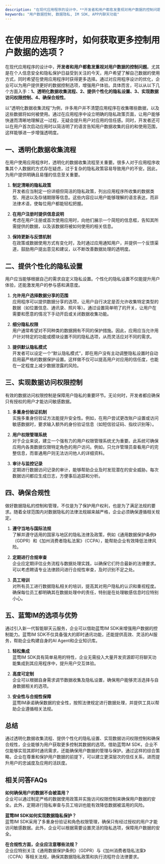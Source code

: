 ```yaml
---
description: "在现代应用程序的设计中，**开发者和用户都愈发重视对用户数据的控制问题**。尤其是在个人信息安全和隐私保护日益受到关注的今天，用户希望了解自己数据的使用方式，同时希望在使用应用程序时获得更多选择。通过对应用程序设计的优化，企业可以为用户提供更好的数据控制选项，增强用户体验。具体而言，可以从以下几个方面入手：**1、透明化数据收集流程、2、提供个性化的隐私设置、3、实现数据访问权限控制、4、确保合规性**。"
keywords: "用户数据控制, 数据隐私, IM SDK, APP内聊天功能"
---
```

# 在使用应用程序时，如何获取更多控制用户数据的选项？

在现代应用程序的设计中，**开发者和用户都愈发重视对用户数据的控制问题**。尤其是在个人信息安全和隐私保护日益受到关注的今天，用户希望了解自己数据的使用方式，同时希望在使用应用程序时获得更多选择。通过对应用程序设计的优化，企业可以为用户提供更好的数据控制选项，增强用户体验。具体而言，可以从以下几个方面入手：**1、透明化数据收集流程、2、提供个性化的隐私设置、3、实现数据访问权限控制、4、确保合规性**。

以“透明化数据收集流程”为例，许多用户并不清楚应用程序在收集哪些数据，以及这些数据将如何被使用。通过在应用程序中设立明确的隐私政策页面，让用户能够快速而清晰地理解这一过程，无疑会提升用户对应用的信任感。同时，开发者还可以在用户首次启动应用时以简洁明了的语言告知用户数据收集的目的和使用范围，这样能够进一步增强透明度。

## 一、透明化数据收集流程

在用户使用应用程序时，透明化的数据收集流程至关重要。很多人对于应用程序收集其个人数据的方式存在疑虑，过于复杂的隐私政策容易导致用户的不安。因此，为用户提供明确且易懂的信息至关重要。

1. **制定清晰的隐私政策**  
   开发者应当制定一份详细但简洁的隐私政策，列出应用程序所收集的数据类型、用途以及存储期限等信息。这些内容应以用户能够理解的语言表达，而非法律术语，使每位用户都能轻松把握。
  
2. **在用户注册时提供信息说明**  
   考虑在用户注册或首次使用应用时，向他们展示一个简短的信息框，告知其所需提供的数据，以及该数据将被如何使用的相关信息。

3. **保持更新与反馈机制**  
   在政策或数据使用方式有变化时，及时通过应用通知用户，并提供一个反馈渠道，鼓励用户提出意见和建议，以不断改善数据处理的透明度。

## 二、提供个性化的隐私设置

用户应当能够根据自己的需求自定义隐私设置。个性化的隐私设置不仅能提升用户体验，还能激发用户的参与感和满意度。

1. **允许用户选择数据分享的范围**  
   应用程序可以提供数据分享的选项，让用户自行决定是否允许收集特定类型的数据（如位置信息、通讯录、照片等）。通过设置简单明了的开关，让用户在需要和愿意的情况下手动开启或关闭数据收集功能。

2. **细分隐私权限**  
   用户通常希望对不同种类的数据拥有不同的保护措施。因此，应用应当允许用户针对特定的功能或模块设置不同的隐私选项，从而灵活应对不同的需求。

3. **提供默认隐私模式**  
   开发者可以设定一个“默认隐私模式”，即在用户没有主动调整隐私设置时自动启用最严格的数据保护设置。这样做不仅可以提高用户对应用的信任度，也能在一定程度上减少数据泄露的风险。

## 三、实现数据访问权限控制

有效的数据访问权限控制是保障用户隐私的重要环节。无论何时，开发者都应确保只有授权的用户才能访问敏感数据。

1. **多重身份验证机制**  
   实施多重身份验证方法能提升安全性。例如，在用户尝试更改账户设置或访问敏感数据时，要求输入额外的身份验证信息（如短信验证码、指纹识别等）。

2. **用户权限管理系统**  
   对于企业来说，建立一个强有力的用户权限管理系统尤为重要。此系统可确保应用内各类数据仅限特定角色的用户访问。例如，只允许管理员查看用户的完整信息，而普通用户则无法访问他人的详细资料。

3. **审计与监控记录**  
   定期进行数据访问记录的审计，能够帮助企业及时发现潜在的安全威胁。每次数据访问都应生成日志，方便事后追踪和分析。

## 四、确保合规性

做好数据隐私的控制和管理，不仅是为了保护用户权利，也是为了满足法规的要求。随着全球范围内对数据隐私的法律法规越来越严格，企业必须确保遵循相关规定。

1. **遵守当地与国际法规**  
   了解并遵守适用的国家与地区的隐私法律及政策，例如《通用数据保护条例》（GDPR）和《加州消费者隐私法案》（CCPA），能帮助企业有效降低法律风险。

2. **定期进行合规审查**  
   企业应定期评估业务流程与数据处理实践，以确保它们符合最新的法律要求。可以考虑聘请专业法律顾问进行合规性审查，及时识别不足之处。

3. **员工培训**  
   对所有员工进行数据隐私相关的培训，提高其对用户隐私的认识和重视程度。确保每位员工都明确其在数据处理中的责任，特别是在处理敏感信息时应特别小心。

## 五、蓝莺IM的选项与优势

通过引入新一代智能聊天云服务，企业可以借助蓝莺IM SDK来增强用户数据的控制能力。蓝莺IM SDK不仅具备强大的即时通讯功能，还能提供高效、灵活的AI服务，帮助企业构建自身的AI Agent和企业知识库。

1. **轻松集成**  
   蓝莺IM SDK具有简单易用的特性，企业无需投入大量开发资源即可将聊天功能集成到其应用程序中，提升用户交互体验。

2. **高度可定制**  
   企业可以根据自身需求调节数据收集及隐私设置，确保用户能够灵活选择与自身数据相关的选项。

3. **安全性与合规性保障**  
   蓝莺IM承诺确保数据的安全性，按照法律规定进行数据处理，并提供工具以帮助企业遵循相关法规。

## 总结

通过透明化数据收集流程、提供个性化的隐私设置、实现数据访问权限控制和确保合规性，企业能够为用户获取更多控制其数据的选项。借助蓝莺IM SDK，企业不仅能够实现其即时通讯需求，还能确保用户数据的管理与保护。通过这样的综合策略，企业在尊重和保护用户数据的前提下，可以建立更深层次的信任关系，进而提升用户的忠诚度及应用的活跃度。

## 相关问答FAQs

**如何确保用户的数据不会被滥用？**  
企业可以通过制定严格的数据使用政策并实施访问权限控制来确保用户数据的安全。此外，定期进行隐私审查与员工培训也能有效降低数据被滥用的风险。

**蓝莺IM SDK如何实现数据隐私保护？**  
蓝莺IM SDK采用了多重身份验证和角色权限管理，确保只有经过授权的用户才能访问敏感数据。此外，企业可以根据需要设置灵活的隐私选项，保障用户数据的安全。

**在合规性方面，企业应注意哪些法规？**  
企业应特别关注《通用数据保护条例》（GDPR）与《加州消费者隐私法案》（CCPA）等相关法规，确保其数据隐私政策和执行流程符合法律要求。
